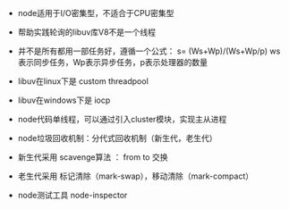 
* node适用于I/O密集型，不适合于CPU密集型
* 帮助实践轮询的libuv库V8不是一个线程

* 并不是所有都用一部任务好，遵循一个公式： s=  (Ws+Wp)/(Ws+Wp/p)     ws表示同步任务，Wp表示异步任务，p表示处理器的数量

* libuv在linux下是   custom  threadpool
* libuv在windows下是  iocp

* node代码单线程，可以通过引入cluster模块，实现主从进程

* node垃圾回收机制：分代式回收机制（新生代，老生代）

* 新生代采用 scavenge算法 ： from to 交换
* 老生代采用 标记清除（mark-swap），移动清除（mark-compact）

* node测试工具 node-inspector
    
